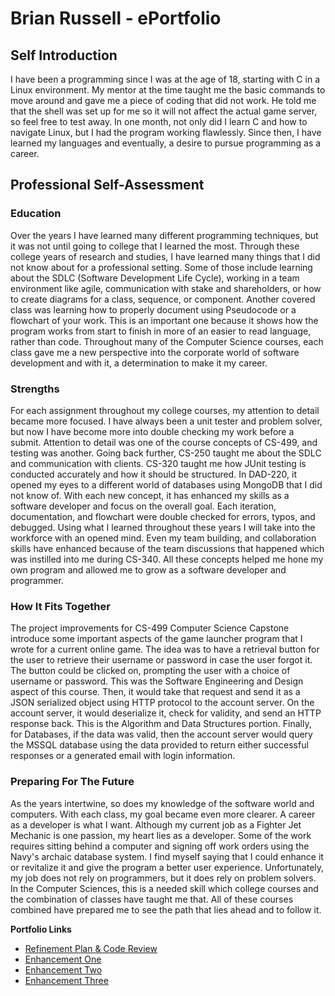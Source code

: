 # Brian Russell - ePortfolio

## Self Introduction
<p align="left">
    I have been a programming since I was at the age of 18, starting with C in a Linux environment. My mentor at the time taught me the basic commands to move around and gave me a piece of coding that did not work. He told me that the shell was set up for me so it will not affect the actual game server, so feel free to test away.
In one month, not only did I learn C and how to navigate Linux, but I had the program working flawlessly. Since then, I have learned my languages and eventually, a desire to pursue programming as a career.
</p>

## Professional Self-Assessment

### Education
<p align="left">
    Over the years I have learned many different programming techniques, but it was not until going to college that I learned the most. Through these college years of research and studies, I have learned many things that I did not know about for a professional setting. Some of those include learning about the SDLC (Software Development Life Cycle), working in a team environment like agile, communication with stake and shareholders, or how to create diagrams for a class, sequence, or component. Another covered class was learning how to properly document using Pseudocode or a flowchart of your work. This is an important one because it shows how the program works from start to finish in more of an easier to read language, rather than code. Throughout many of the Computer Science courses, each class gave me a new perspective into the corporate world of software development and with it, a determination to make it my career.
</p>

### Strengths
<p align="left">
    For each assignment throughout my college courses, my attention to detail became more focused. I have always been a unit tester and problem solver, but now I have become more into double checking my work before a submit. Attention to detail was one of the course concepts of CS-499, and testing was another. Going back further, CS-250 taught me about the SDLC and communication with clients. CS-320 taught me how JUnit testing is conducted accurately and how it should be structured. In DAD-220, it opened my eyes to a different world of databases using MongoDB that I did not know of. With each new concept, it has enhanced my skills as a software developer and focus on the overall goal. Each iteration, documentation, and flowchart were double checked for errors, typos, and debugged. Using what I learned throughout these years I will take into the workforce with an opened mind. Even my team building, and collaboration skills have enhanced because of the team discussions that happened which was instilled into me during CS-340. All these concepts helped me hone my own program and allowed me to grow as a software developer and programmer.
</p>

### How It Fits Together
<p align="left">
    The project improvements for CS-499 Computer Science Capstone introduce some important aspects of the game launcher program that I wrote for a current online game. The idea was to have a retrieval button for the user to retrieve their username or password in case the user forgot it. The button could be clicked on, prompting the user with a choice of username or password. This was the Software Engineering and Design aspect of this course. Then, it would take that request and send it as a JSON serialized object using HTTP protocol to the account server. On the account server, it would deserialize it, check for validity, and send an HTTP response back. This is the Algorithm and Data Structures portion. Finally, for Databases, if the data was valid, then the account server would query the MSSQL database using the data provided to return either successful responses or a generated email with login information.
</p>

### Preparing For The Future
<p align="left">
    As the years intertwine, so does my knowledge of the software world and computers. With each class, my goal became even more clearer. A career as a developer is what I want. Although my current job as a Fighter Jet Mechanic is one passion, my heart lies as a developer. Some of the work requires sitting behind a computer and signing off work orders using the Navy's archaic database system. I find myself saying that I could enhance it or revitalize it and give the program a better user experience. Unfortunately, my job does not rely on programmers, but it does rely on problem solvers. In the Computer Sciences, this is a needed skill which college courses and the combination of classes have taught me that. All of these courses combined have prepared me to see the path that lies ahead and to follow it.
</p>


**Portfolio Links**<br>
* [Refinement Plan & Code Review](https://brian-snhu.github.io/codereview.html)<br>
* [Enhancement One](https://brian-snhu.github.io/enhancementone.html)<br>
* [Enhancement Two](https://brian-snhu.github.io/enhancementtwo.html)<br>
* [Enhancement Three](https://brian-snhu.github.io/enhancementthree.html)
